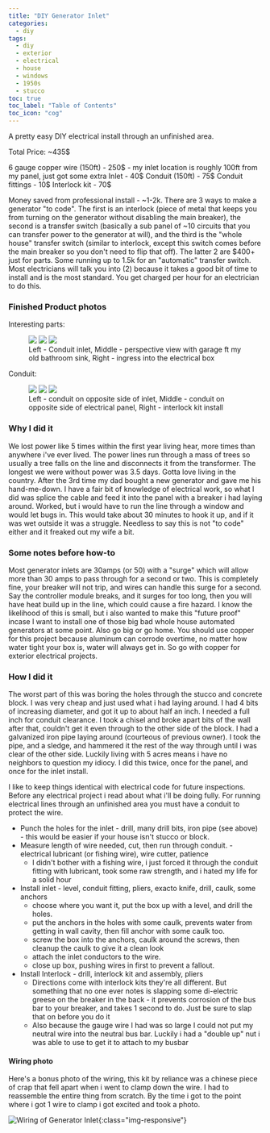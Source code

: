 ```yaml
---
title: "DIY Generator Inlet"
categories:
  - diy
tags:
  - diy
  - exterior
  - electrical
  - house
  - windows
  - 1950s
  - stucco
toc: true
toc_label: "Table of Contents"
toc_icon: "cog"
---
```


A pretty easy DIY electrical install through an unfinished area. 

Total Price: ~435$

6 gauge copper wire  (150ft) - 250$ - my inlet location is roughly 100ft from my panel, just got some extra
Inlet - 40$
Conduit (150ft) - 75$
Conduit fittings - 10$
Interlock kit - 70$

Money saved from professional install - ~1-2k. There are 3 ways to make a generator "to code". The first is an interlock (piece of metal that keeps you from turning on the generator without disabling the main breaker), the second is a transfer switch (basically a sub panel of ~10 circuits that you can transfer power to the generator at will), and the third is the "whole house" transfer switch (similar to interlock, except this switch comes before the main breaker so you don't need to flip that off). The latter 2 are $400+ just for parts. Some running up to 1.5k for an "automatic" transfer switch. Most electricians will talk you into (2) because it takes a good bit of time to install and is the most standard. You get charged per hour for an electrician to do this.

### Finished Product photos

Interesting parts: 

<figure class="third">
	<a href="/assets/images/generator-inlet/closed-inlet.jpg"><img src="/assets/images/generator-inlet/closed-inlet.jpg"></a>
	<a href="/assets/images/generator-inlet/far-back-inlet.jpg"><img src="/assets/images/generator-inlet/far-back-inlet.jpg"></a>
	<a href="/assets/images/generator-inlet/box-connection.jpg"><img src="/assets/images/generator-inlet/box-connection.jpg"></a>
	<figcaption>Left - Conduit inlet, Middle - perspective view with garage ft my old bathroom sink, Right - ingress into the electrical box</figcaption>
</figure>

Conduit:

<figure class="third">
	<a href="/assets/images/generator-inlet/conduit1.jpg"><img src="/assets/images/generator-inlet/conduit1.jpg"></a>
	<a href="/assets/images/generator-inlet/conduit.jpg"><img src="/assets/images/generator-inlet/conduit.jpg"></a>
	<a href="/assets/images/generator-inlet/interlock.jpg"><img src="/assets/images/generator-inlet/interlock.jpg"></a>
	<figcaption>Left - conduit on opposite side of inlet, Middle - conduit on opposite side of electrical panel, Right - interlock kit install</figcaption>
</figure>

### Why I did it

We lost power like 5 times within the first year living hear, more times than anywhere i've ever lived. The power lines run through a mass of trees so usually a tree falls on the line and disconnects it from the transformer. The longest we were without power was 3.5 days. Gotta love living in the country. After the 3rd time my dad bought a new generator and gave me his hand-me-down. I have a fair bit of knowledge of electrical work, so what I did was splice the cable and feed it into the panel with a breaker i had laying around. Worked, but i would have to run the line through a window and would let bugs in. This would take about 30 minutes to hook it up, and if it was wet outside it was a struggle. Needless to say this is not "to code" either and it freaked out my wife a bit.

### Some notes before how-to

Most generator inlets are 30amps (or 50) with a "surge" which will allow more than 30 amps to pass through for a second or two. This is completely fine, your breaker will not trip, and wires can handle this surge for a second. Say the controller module breaks, and it surges for too long, then you will have heat build up in the line, which could cause a fire hazard. I know the likelihood of this is small, but i also wanted to make this "future proof" incase I want to install one of those big bad whole house automated generators at some point. Also go big or go home. You should use copper for this project because aluminum can corrode overtime, no matter how water tight your box is, water will always get in. So go with copper for exterior electrical projects.

### How I did it

The worst part of this was boring the holes through the stucco and concrete block. I was very cheap and just used what i had laying around. I had 4 bits of increasing diameter, and got it up to about half an inch. I needed a full inch for conduit clearance. I took a chisel and broke apart bits of the wall after that, couldn't get it even through to the other side of the block. I had a galvanized iron pipe laying around (courteous of previous owner). I took the pipe, and a sledge, and hammered it the rest of the way through until i was clear of the other side. Luckily living with 5 acres means i have no neighbors to question my idiocy. I did this twice, once for the panel, and once for the inlet install.

I like to keep things identical with electrical code for future inspections. Before any electrical project i read about what i'll be doing fully. For running electrical lines through an unfinished area you must have a conduit to protect the wire.

* Punch the holes for the inlet - drill, many drill bits, iron pipe (see above) - this would be easier if your house isn't stucco or block.
* Measure length of wire needed, cut, then run through conduit. - electrical lubricant (or fishing wire), wire cutter, patience
	* I didn't bother with a fishing wire, i just forced it through the conduit fitting with lubricant, took some raw strength, and i hated my life for a solid hour
* Install inlet - level, conduit fitting, pliers, exacto knife, drill, caulk, some anchors
	* choose where you want it, put the box up with a level, and drill the holes.
  * put the anchors in the holes with some caulk, prevents water from getting in wall cavity, then fill anchor with some caulk too.
  * screw the box into the anchors, caulk around the screws, then cleanup the caulk to give it a clean look
  * attach the inlet conductors to the wire.
  * close up box, pushing wires in first to prevent a fallout.
* Install Interlock - drill, interlock kit and assembly, pliers
  * Directions come with interlock kits they're all different. But something that no one ever notes is slapping some di-electric greese on the breaker in the back - it prevents corrosion of the bus bar to your breaker, and takes 1 second to do. Just be sure to slap that on before you do it
  * Also because the gauge wire I had was so large I could not put my neutral wire into the neutral bus bar. Luckily i had a "double up" nut i was able to use to get it to attach to my busbar 

#### Wiring photo 

Here's a bonus photo of the wiring, this kit by reliance was a chinese piece of crap that fell apart when i went to clamp down the wire. I had to reassemble the entire thing from scratch. By the time i got to the point where i got 1 wire to clamp i got excited and took a photo.

![Wiring of Generator Inlet](/assets/images/generator-inlet/open-inlet.jpg){:class="img-responsive"}